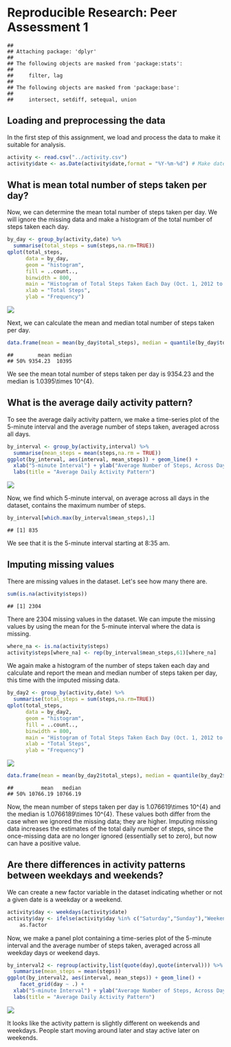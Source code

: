 # Reproducible Research: Peer Assessment 1


```
## 
## Attaching package: 'dplyr'
## 
## The following objects are masked from 'package:stats':
## 
##     filter, lag
## 
## The following objects are masked from 'package:base':
## 
##     intersect, setdiff, setequal, union
```
## Loading and preprocessing the data
In the first step of this assignment, we load and process the data to make it suitable for analysis.


```r
activity <- read.csv("../activity.csv")
activity$date <- as.Date(activity$date,format = "%Y-%m-%d") # Make date class of date  
```

## What is mean total number of steps taken per day?
Now, we can determine the mean total number of steps taken per day. We will ignore the missing data and make a histogram of the total number of steps taken each day. 


```r
by_day <- group_by(activity,date) %>%
  summarise(total_steps = sum(steps,na.rm=TRUE))
qplot(total_steps, 
      data = by_day, 
      geom = "histogram",
      fill = ..count..,
      binwidth = 800,
      main = "Histogram of Total Steps Taken Each Day (Oct. 1, 2012 to Nov. 30, 2012)",
      xlab = "Total Steps",
      ylab = "Frequency")
```

![](./PA1_template_files/figure-html/hist_steps-1.png) 

Next, we can calculate the mean and median total number of steps taken per day.


```r
data.frame(mean = mean(by_day$total_steps), median = quantile(by_day$total_steps,probs = 0.5))
```

```
##        mean median
## 50% 9354.23  10395
```

We see the mean total number of steps taken per day is 9354.23 and the median is 1.0395\times 10^{4}. 

## What is the average daily activity pattern?
To see the average daily activity pattern, we make a time-series plot of the 5-minute interval and the average number of steps taken, averaged across all days.


```r
by_interval <- group_by(activity,interval) %>%
  summarise(mean_steps = mean(steps,na.rm = TRUE))
ggplot(by_interval, aes(interval, mean_steps)) + geom_line() +
  xlab("5-minute Interval") + ylab("Average Number of Steps, Across Days") + 
  labs(title = "Average Daily Activity Pattern")
```

![](./PA1_template_files/figure-html/daily_activity-1.png) 

Now, we find which 5-minute interval, on average across all days in the dataset, contains the maximum number of steps.


```r
by_interval[which.max(by_interval$mean_steps),1]
```

```
## [1] 835
```

We see that it is the 5-minute interval starting at 8:35 am.

## Imputing missing values
There are missing values in the dataset. Let's see how many there are.


```r
sum(is.na(activity$steps))
```

```
## [1] 2304
```

There are 2304 missing values in the dataset. We can impute the missing values by using the mean for the 5-minute interval where the data is missing.


```r
where_na <- is.na(activity$steps)
activity$steps[where_na] <- rep(by_interval$mean_steps,61)[where_na]
```

We again make a histogram of the number of steps taken each day and calculate and report the mean and median number of steps taken per day, this time with the imputed missing data.


```r
by_day2 <- group_by(activity,date) %>%
  summarise(total_steps = sum(steps,na.rm=TRUE))
qplot(total_steps, 
      data = by_day2, 
      geom = "histogram",
      fill = ..count..,
      binwidth = 800,
      main = "Histogram of Total Steps Taken Each Day (Oct. 1, 2012 to Nov. 30, 2012)",
      xlab = "Total Steps",
      ylab = "Frequency")
```

![](./PA1_template_files/figure-html/hist_steps2-1.png) 

```r
data.frame(mean = mean(by_day2$total_steps), median = quantile(by_day2$total_steps,probs = 0.5))
```

```
##         mean   median
## 50% 10766.19 10766.19
```

Now, the mean number of steps taken per day is 1.076619\times 10^{4} and the median is 1.0766189\times 10^{4}. These values both differ from the case when we ignored the missing data; they are higher. Imputing missing data increases the estimates of the total daily number of steps, since the once-missing data are no longer ignored (essentially set to zero), but now can have a positive value. 

## Are there differences in activity patterns between weekdays and weekends?
We can create a new factor variable in the dataset indicating whether or not a given date is a weekday or a weekend.


```r
activity$day <- weekdays(activity$date)
activity$day <- ifelse(activity$day %in% c("Saturday","Sunday"),"Weekend","Weekday") %>%
    as.factor
```

Now, we make a panel plot containing a time-series plot of the 5-minute interval and the average number of steps taken, averaged across all weekday days or weekend days.


```r
by_interval2 <- regroup(activity,list(quote(day),quote(interval))) %>%
  summarise(mean_steps = mean(steps))
ggplot(by_interval2, aes(interval, mean_steps)) + geom_line() +
    facet_grid(day ~ .) +
  xlab("5-minute Interval") + ylab("Average Number of Steps, Across Days") + 
  labs(title = "Average Daily Activity Pattern")
```

![](./PA1_template_files/figure-html/weekday_end_plot-1.png) 


It looks like the activity pattern is slightly different on weekends and weekdays. People start moving around later and stay active later on weekends. 













